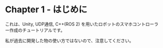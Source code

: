 # Chapter 1 - はじめに

これは、Unity, UDP通信, C++(ROS 2) を用いたロボットのスマホコントローラー作成のチュートリアルです。

私が過去に開発した物の使い方ではないので、注意してください。
